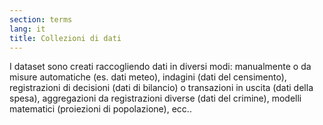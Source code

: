 ```yaml
---
section: terms
lang: it
title: Collezioni di dati
---
```


I dataset sono creati raccogliendo dati in diversi modi: manualmente o da misure automatiche (es. dati meteo), indagini (dati del censimento), registrazioni di decisioni (dati di bilancio) o transazioni in uscita (dati della spesa), aggregazioni da registrazioni diverse (dati del crimine), modelli matematici (proiezioni di popolazione), ecc..
